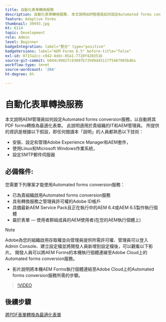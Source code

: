 ```yaml
---
title: 自動化表單轉換服務
description: 自動化表單轉換服務. 本文說明AEM管理員如何設定Automated forms conversion服務，以自動將其PDF forms轉換為最適化表單。 此說明適用於貴組織的IT和AEM管理員。
feature: Adaptive Forms
thumbnail: 39493.jpg
kt: 6114
topic: Development
role: Admin
level: Beginner
badgeIntegration: label="整合" type="positive"
badgeVersions: label="AEM Forms 6.5" before-title="false"
exl-id: 0715a2cc-c042-4ddc-85a1-7720f420351b
source-git-commit: b044c9982fc9309fb73509dd3117f5467903bd6a
workflow-type: tm+mt
source-wordcount: '264'
ht-degree: 6%

---
```


# 自動化表單轉換服務

本文說明AEM管理員如何設定Automated forms conversion服務，以自動將其PDF forms轉換為最適化表單。 此說明適用於貴組織的IT和AEM管理員。 所提供的資訊是根據以下假設，即任何閱讀本「說明」的人員都熟悉以下技術：

* 安裝、設定和管理Adobe Experience Manager和AEM套件，
* 使用Linux和Microsoft Windows作業系統，
* 設定SMTP郵件伺服器

## 必備條件:

您需要下列專案才能使用Automated forms conversion服務：

* 已為貴組織啟用Automated forms conversion服務
* 具有轉換服務之管理員許可權的Adobe ID帳戶
* 具備最新AEM Service Pack且正在執行中的AEM 6.4或AEM 6.5製作執行個體
* 屬於表單 — 使用者群組成員的AEM使用者(在您的AEM執行個體上)

>[!NOTE]
>Adobe為您的組織啟用存取權並向管理員提供所需許可權、管理員可以登入Admin Console、建立設定檔並將開發人員新增到設定檔後，可以觀看以下影片。 開發人員可以將AEM Forms的本機執行個體連線至Adobe Cloud上的Automated forms conversion服務。

* 影片說明將本機AEM Forms執行個體連結至Adobe Cloud上的Automated forms conversion服務所需的步驟。

>[!VIDEO](https://video.tv.adobe.com/v/39493?quality=12&learn=on)

## 後續步驟

[將PDF表單轉換為最適化表單](./convert-pdf-form-into-adaptive-form.md)